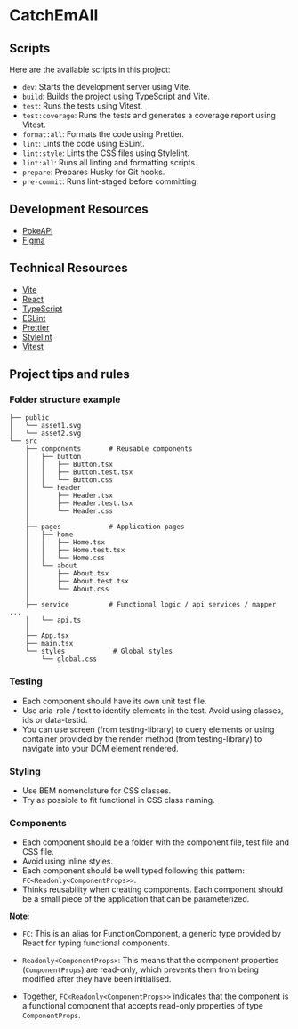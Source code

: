 # CatchEmAll

## Scripts

Here are the available scripts in this project:

- `dev`: Starts the development server using Vite.
- `build`: Builds the project using TypeScript and Vite.
- `test`: Runs the tests using Vitest.
- `test:coverage`: Runs the tests and generates a coverage report using Vitest.
- `format:all`: Formats the code using Prettier.
- `lint`: Lints the code using ESLint.
- `lint:style`: Lints the CSS files using Stylelint.
- `lint:all`: Runs all linting and formatting scripts.
- `prepare`: Prepares Husky for Git hooks.
- `pre-commit`: Runs lint-staged before committing.

## Development Resources

- [PokeAPi](https://pokeapi.co/)
- [Figma](<https://www.figma.com/design/cTEI3oft6wMcUiw4LRTulS/Pok%C3%A9Dex----A-PokeDex-Website-Design-(Community)?node-id=0-1&p=f&t=2NhPlvXCgFijNuz8-0>)

## Technical Resources

- [Vite](https://vitejs.dev/)
- [React](https://reactjs.org/)
- [TypeScript](https://www.typescriptlang.org/)
- [ESLint](https://eslint.org/)
- [Prettier](https://prettier.io/)
- [Stylelint](https://stylelint.io/)
- [Vitest](https://vitest.dev/)

## Project tips and rules

### Folder structure example

```plaintext
├── public
│   └── asset1.svg
│   └── asset2.svg
└── src
    ├── components       # Reusable components
    │   ├── button
    │   │   ├── Button.tsx
    │   │   ├── Button.test.tsx
    │   │   └── Button.css
    │   └── header
    │       ├── Header.tsx
    │       ├── Header.test.tsx
    │       └── Header.css
    │
    ├── pages            # Application pages
    │   ├── home
    │   │   ├── Home.tsx
    │   │   ├── Home.test.tsx
    │   │   └── Home.css
    │   └── about
    │       ├── About.tsx
    │       ├── About.test.tsx
    │       └── About.css
    │
    ├── service          # Functional logic / api services / mapper ...
    │   └── api.ts
    │
    ├── App.tsx
    ├── main.tsx
    └── styles            # Global styles
        └── global.css
```

### Testing

- Each component should have its own unit test file.
- Use aria-role / text to identify elements in the test. Avoid using classes, ids or data-testid.
- You can use screen (from testing-library) to query elements or using container provided by the render method (from testing-library) to navigate into your DOM element rendered.

### Styling

- Use BEM nomenclature for CSS classes.
- Try as possible to fit functional in CSS class naming.

### Components

- Each component should be a folder with the component file, test file and CSS file.
- Avoid using inline styles.
- Each component should be well typed following this pattern: `FC<Readonly<ComponentProps>>`.
- Thinks reusability when creating components. Each component should be a small piece of the application that can be parameterized.

**Note**:

- `FC`: This is an alias for FunctionComponent, a generic type provided by React for typing functional components.
- `Readonly<ComponentProps>`: This means that the component properties (`ComponentProps`) are read-only, which prevents them from being modified after they have been initialised.

- Together, `FC<Readonly<ComponentProps>>` indicates that the component is a functional component that accepts read-only properties of type `ComponentProps`.
